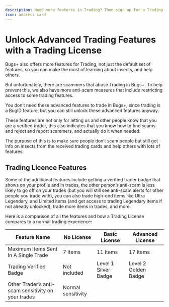 ```yaml
---
description: Need more features in Trading? Then sign up for a Trading Licence!
icon: address-card
---
```


# Unlock Advanced Trading Features with a Trading License

Bugs+ also offers more features for Trading, not just the default set of features, so you can make the most of learning about insects, and help others.

But unfortunately, there are scammers that abuse Trading in Bugs+. To help prevent this, we also have more anti-scam measures that include restricting access to some trading features.

You don’t need these advanced features to trade in Bugs+, since trading is a BugID feature, but you can still unlock these advanced features anyway.

These features are not only for letting us and other people know that you are a verified trader, this also indicates that you know how to find scams and reject and report scammers, and actually do it when needed.

The purpose of this is to make sure people don’t scam people but still get info on insects from the received trading cards and help others with lots of features.

## Trading Licence Features

Some of the additional features include getting a verified trader badge that shows on your profile and in trades, the other person’s anti-scam is less likely to go off on your trades (but you will still see anti-scam alerts for other people you trade with), you can also trade high-end items like Ultra Legendary, and Limited items (and get access to trading Legendary items if not already unlocked), trade more items in trades, and more.

Here is a comparison of all the features and how a Trading License compares to a normal trading experience:

| Feature Name                                        | No License         | Basic License        | Advanced License     |
| --------------------------------------------------- | ------------------ | -------------------- | -------------------- |
| Maximum Items Sent In A Single Trade                | 7 Items            | 11 Items             | 17 Items             |
| Trading Verified Badge                              | Not included       | Level 1 Silver Badge | Level 2 Golden Badge |
| Other Trader’s anti-scam sensitivity on your trades | Normal sensitivity |                      |                      |
